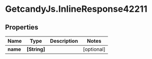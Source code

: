 # GetcandyJs.InlineResponse42211

## Properties

Name | Type | Description | Notes
------------ | ------------- | ------------- | -------------
**name** | **[String]** |  | [optional] 


